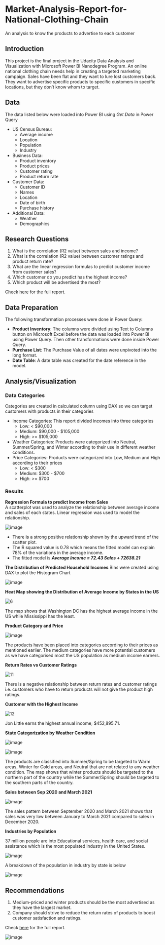 # Market-Analysis-Report-for-National-Clothing-Chain
An analysis to know the products to advertise to each customer

## Introduction
This project is the final project in the Udacity Data Analysis and Visualization with Microsoft Power BI Nanodegree Program. An online national clothing chain needs help in creating a targeted marketing campaign. Sales have been flat and they want to lure lost customers back. They want to advertise specific products to specific customers in specific locations, but they don’t know whom to target.

## Data
The data listed below were loaded into Power BI using _Get Data_ in Power Query
* US Census Bureau:
  * Average income
  * Location
  * Population
  * Industry
* Business Data:
  * Product inventory
  * Product prices
  * Customer rating
  * Product return rate
* Customer Data:
  * Customer ID
  * Names
  * Location
  * Date of birth
  * Purchase history
* Additional Data:
  * Weather
  * Demographics

## Research Questions
1. What is the correlation (R2 value) between sales and income?
2. What is the correlation (R2 value) between customer ratings and product return rate?
3. What are the linear regression formulas to predict customer income from customer sales?
4. Which customer do you predict has the highest income?
5. Which product will be advertised the most?

Check [here](https://github.com/qudus-ade/Market-Analysis-Report-for-National-Clothing-Chain/blob/main/Market%20Analysis%20Report%20for%20National%20Clothing%20Chain.pbix) for the full report.

## Data Preparation
The following transformation processes were done in Power Query:
* **Product Inventory**: The columns were divided using Text to Columns button on Microsoft Excel before the data was loaded into Power BI using Power Query. Then other transformations were done inside Power Query.
* **Purchase List**: The Purchase Value of all dates were unpivoted into the long format.
* **Date Table**: A date table was created for the date reference in the model.

## Analysis/Visualization
### Data Categories
Categories are created in calculated column using DAX so we can target customers with products in their categories
* Income Categories: This report divided incomes into three categories
  * Low:    < $90,000
  * Medium: $90,000 - $105,000
  * High:   >= $105,000
* Weather Categories: Products were categorized into Neutral, Summer/Spring, and Winter according to their use in different weather conditions.
* Price Categories: Products were categorized into Low, Medium and High according to their prices
  * Low:		< $300
  * Medium:	$300 - $700
  * High: 	>= $700

### Results
**Regression Formula to predict Income from Sales**\
A scatterplot was used to analyze the relationship between average income and sales of each states. Linear regression was used to model the relationship.

![image](https://user-images.githubusercontent.com/67699946/182250267-ada2c608-7665-4d1c-bf70-ff9c9921c194.png)

* There is a strong positive relationship shown by the upward trend of the scatter plot.
* The R squared value is 0.78 which means the fitted model can explain 78% of the variations in the average income.
* The fitted model is ***Average Income = 72.43 Sales + 72638.21***

**The Distribution of Predicted Household Incomes**
Bins were created using DAX to plot the Histogram Chart

![image](https://user-images.githubusercontent.com/67699946/182250963-370d0eb6-ee5f-4d72-933d-3ef563ce73ae.png)

**Heat Map showing the Distribution of Average Income by States in the US**

![6](https://user-images.githubusercontent.com/67699946/182706802-48622eae-09e0-4d44-9fb2-b51e191fd28e.PNG)

The map shows that Washington DC has the highest average income in the US while Mississippi has the least.

**Product Category and Price**

![image](https://user-images.githubusercontent.com/67699946/182707812-a7a0b597-0ec8-4376-9be3-5cece26eb0ae.png)

The products have been placed into categories according to their prices as mentioned earlier. The medium categories have more potential customers as we have categorised most the US population as medium income earners.

**Return Rates vs Customer Ratings**

![11](https://user-images.githubusercontent.com/67699946/182708466-0770c251-00e7-4f90-a224-825afae74076.PNG)

There is a negative relationship between return rates and customer ratings i.e. customers who have to return products will not give the product high ratings.

**Customer with the Highest Income**

![12](https://user-images.githubusercontent.com/67699946/182708893-f538fb76-d47f-4521-9ce5-b76b05244650.PNG)

Jon Little earns the highest annual income; $452,895.71.

**State Categorization by Weather Condition**

![image](https://user-images.githubusercontent.com/67699946/182709709-d53d2fbb-16c5-40d1-867a-c27ca3e2c716.png)

![image](https://user-images.githubusercontent.com/67699946/182709750-e6c49460-0c7e-4830-b276-35dfccf17b50.png)

The products are classified into Summer/Spring to be targeted to Warm areas, Winter for Cold areas, and Neutral that are not related to any weather condition. The map shows that winter products should be targeted to the northern part of the country while the Summer/Spring should be targeted to the southern parts of the country.

**Sales between Sep 2020 and March 2021**

![image](https://user-images.githubusercontent.com/67699946/182710122-0fb059d8-c94a-495f-8b1b-9ffe988fe00d.png)

The sales pattern between September 2020 and March 2021 shows that sales was very low between January to March 2021 compared to sales in December 2020.

**Industries by Population**

37 million people are into Educational services, health care, and social assistance which is the most populated industry in the United States.

![image](https://user-images.githubusercontent.com/67699946/182711159-f3a0dc4b-1e30-4d96-913e-c7f7716fa84c.png)

A breakdown of the population in industry by state is below

![image](https://user-images.githubusercontent.com/67699946/182711506-9de67114-721b-4976-acfe-b1c0fd84dcef.png)

## Recommendations
1.	Medium-priced and winter products should be the most advertised as they have the largest market.
2.	Company should strive to reduce the return rates of products to boost customer satisfaction and ratings.

Check [here](https://github.com/qudus-ade/Market-Analysis-Report-for-National-Clothing-Chain/blob/main/Market%20Analysis%20Report%20for%20National%20Clothing%20Chain.pbix) for the full report.

![image](https://user-images.githubusercontent.com/67699946/182713575-7ef0b9b8-ad8c-4453-b869-8af0453f4540.png)
